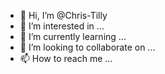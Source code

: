 - 👋 Hi, I’m @Chris-Tilly
- 👀 I’m interested in ...
- 🌱 I’m currently learning ...
- 💞️ I’m looking to collaborate on ...
- 📫 How to reach me ...

<!---
Chris-Tilly/Chris-Tilly is a ✨ special ✨ repository because its `README.md` (this file) appears on your GitHub profile.
You can click the Preview link to take a look at your changes.
--->
